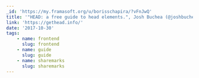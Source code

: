 ```yaml
---
_id: 'https://my.framasoft.org/u/borisschapira/?vFnJwQ'
title: '"HEAD: a free guide to head elements.", Josh Buchea (@joshbuchea)'
link: 'https://gethead.info/'
date: '2017-10-30'
tags:
    - name: frontend
      slug: frontend
    - name: guide
      slug: guide
    - name: sharemarks
      slug: sharemarks
---
```


<div class="markdown"><p></p></div>
